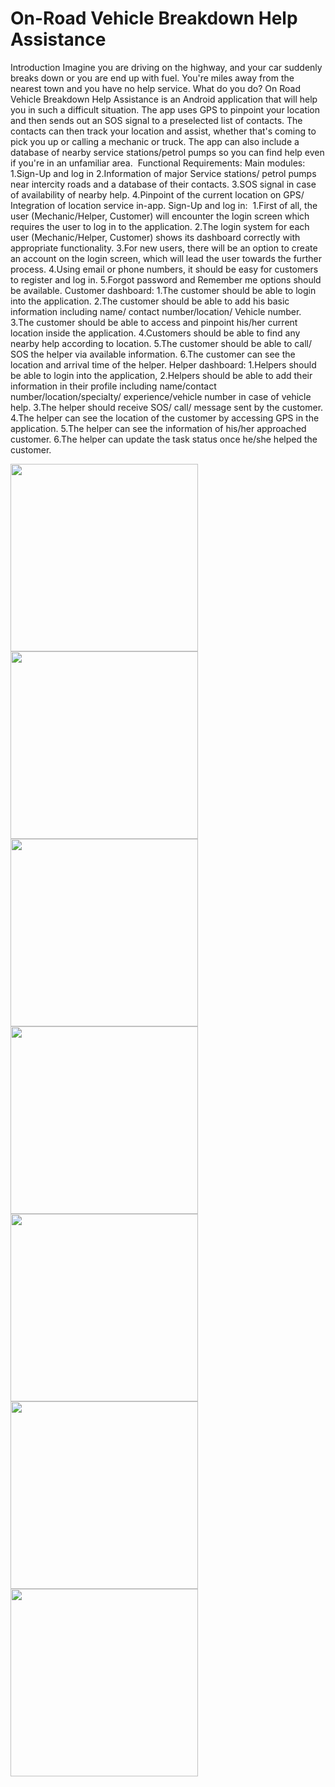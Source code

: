 # On-Road Vehicle Breakdown Help Assistance

Introduction
Imagine you are driving on the highway, and your car suddenly breaks down or you are end up with fuel. You're miles away from the nearest town and you have no help service. What do you do?
On Road Vehicle Breakdown Help Assistance is an Android application that will help you in such a difficult situation. The app uses GPS to pinpoint your location and then sends out an SOS signal to a preselected list of contacts. The contacts can then track your location and assist, whether that's coming to pick you up or calling a mechanic or truck. The app can also include a database of nearby service stations/petrol pumps so you can find help even if you're in an unfamiliar area. 
Functional Requirements:
Main modules:
1.Sign-Up and log in
2.Information of major Service stations/ petrol pumps near intercity roads and a database of their contacts.
3.SOS signal in case of availability of nearby help.
4.Pinpoint of the current location on GPS/ Integration of location service in-app.
Sign-Up and log in: 
1.First of all, the user (Mechanic/Helper, Customer) will encounter the login screen which requires the user to log in to the application.
2.The login system for each user (Mechanic/Helper, Customer) shows its dashboard correctly with appropriate functionality.
3.For new users, there will be an option to create an account on the login screen, which will lead the user towards the further process. 
4.Using email or phone numbers, it should be easy for customers to register and log in.
5.Forgot password and Remember me options should be available.
Customer dashboard:
1.The customer should be able to login into the application.
2.The customer should be able to add his basic information including name/ contact number/location/ Vehicle number. 
3.The customer should be able to access and pinpoint his/her current location inside the application.
4.Customers should be able to find any nearby help according to location.
5.The customer should be able to call/ SOS the helper via available information.
6.The customer can see the location and arrival time of the helper.
Helper dashboard:
1.Helpers should be able to login into the application,
2.Helpers should be able to add their information in their profile including name/contact number/location/specialty/ experience/vehicle number in case of vehicle help.
3.The helper should receive SOS/ call/ message sent by the customer.
4.The helper can see the location of the customer by accessing GPS in the application.
5.The helper can see the information of his/her approached customer.
6.The helper can update the task status once he/she helped the customer.

<img src="https://github.com/user-attachments/assets/0001e614-41dc-49fc-9f2e-17a1a1315ff6" width="300dp">  
<img src="https://user-images.githubusercontent.com/108947868/226419841-720e8697-716b-4937-b688-f18336565e3d.jpg" width="300dp">  
<img src="https://user-images.githubusercontent.com/108947868/226419860-6f01e4f3-9b52-448a-b3a8-fa92b01b7698.jpg" width="300dp">
<img src="https://user-images.githubusercontent.com/108947868/226419865-00371e9a-2672-41da-b55d-cd3c8d845c5e.jpg" width="300dp">  
<img src="https://user-images.githubusercontent.com/108947868/226419870-5b752925-4c27-4ab0-b005-fe8c36fd7ca7.jpg" width="300dp">  
<img src="https://user-images.githubusercontent.com/108947868/226419876-b0df5271-56a3-402d-b5fd-57f6ae681b7b.jpg" width="300dp">
<img src="https://user-images.githubusercontent.com/108947868/226419896-c05f1dbc-fe5d-43ce-8c6e-becfb930f6d6.jpg" width="300dp">
